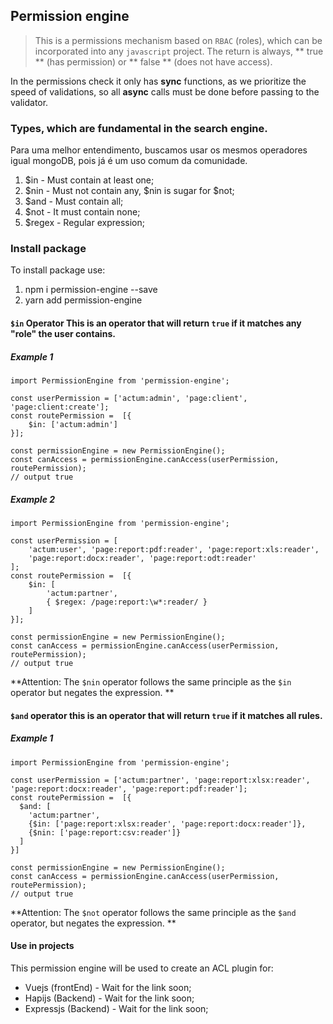 ## Permission engine
> This is a permissions mechanism based on `RBAC` (roles), which can be incorporated into any `javascript` project. The return is always,
** true ** (has permission) or ** false ** (does not have access).

In the permissions check it only has **sync** functions, as we prioritize the speed of validations, so all **async** calls
must be done before passing to the validator.

### Types, which are fundamental in the search engine.
Para uma melhor entendimento, buscamos usar os mesmos operadores igual mongoDB, pois já é um uso comum da comunidade.

1. $in - Must contain at least one;
2. $nin - Must not contain any, $nin is sugar for $not;
3. $and - Must contain all;
4. $not - It must contain none;
5. $regex - Regular expression;

### Install package

To install package use:

1. npm i permission-engine --save
2. yarn add permission-engine

#### `$in` Operator This is an operator that will return `true` if it matches any "role" the user contains.

##### Example 1

    import PermissionEngine from 'permission-engine';

    const userPermission = ['actum:admin', 'page:client', 'page:client:create'];
    const routePermission =  [{
        $in: ['actum:admin']
    }];

    const permissionEngine = new PermissionEngine();
    const canAccess = permissionEngine.canAccess(userPermission, routePermission);
    // output true

##### Example 2

    import PermissionEngine from 'permission-engine';

    const userPermission = [
        'actum:user', 'page:report:pdf:reader', 'page:report:xls:reader',
        'page:report:docx:reader', 'page:report:odt:reader'
    ];
    const routePermission =  [{
        $in: [
            'actum:partner',
            { $regex: /page:report:\w*:reader/ }
        ]
    }];

    const permissionEngine = new PermissionEngine();
    const canAccess = permissionEngine.canAccess(userPermission, routePermission);
    // output true


**Attention: The `$nin` operator follows the same principle as the `$in` operator but negates the expression. ** 


#### `$and` operator this is an operator that will return `true` if it matches **all** rules.

##### Example 1

    import PermissionEngine from 'permission-engine';

    const userPermission = ['actum:partner', 'page:report:xlsx:reader', 'page:report:docx:reader', 'page:report:pdf:reader'];
    const routePermission =  [{
      $and: [
        'actum:partner',
        {$in: ['page:report:xlsx:reader', 'page:report:docx:reader']},
        {$nin: ['page:report:csv:reader']}
      ]
    }]

    const permissionEngine = new PermissionEngine();
    const canAccess = permissionEngine.canAccess(userPermission, routePermission);
    // output true


**Attention: The `$not` operator follows the same principle as the `$and` operator, but negates the expression. **


#### Use in projects 

This permission engine will be used to create an ACL plugin for:

* Vuejs (frontEnd) - Wait for the link soon;
* Hapijs (Backend) - Wait for the link soon;
* Expressjs (Backend) - Wait for the link soon;